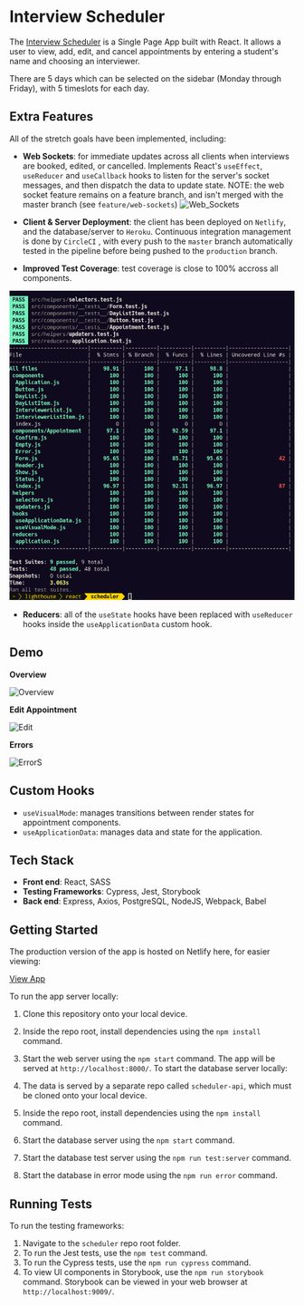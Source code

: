 # Interview Scheduler
 
The [Interview Scheduler](https://63473f8c34a34f0dbb4ccedb--keen-tanuki-b4e906.netlify.app/) is a Single Page App built with React.  It allows a user to view, add, edit, and cancel appointments by entering a student's name and choosing an interviewer.
 
There are 5 days which can be selected on the sidebar (Monday through Friday), with 5 timeslots for each day.
 
## Extra Features
All of the stretch goals have been implemented, including:
- **Web Sockets**:  for immediate updates across all clients when interviews are booked, edited, or cancelled.  Implements React's `useEffect`, `useReducer` and `useCallback` hooks to listen for the server's socket messages, and then dispatch the data to update state.
 NOTE: the web socket feature remains on a feature branch, and isn't merged with the master branch (see `feature/web-sockets`)
  ![Web_Sockets](/docs/web-sockets2.gif)
- **Client & Server Deployment**: the client has been deployed on `Netlify`, and the database/server to `Heroku`.  Continuous integration management is done by `CircleCI` , with every push to the `master` branch automatically tested in the pipeline before being pushed to the `production` branch.

- **Improved Test Coverage**: test coverage is close to 100% accross all components.

![Test_Coverage](/docs/test-coverage.png)

- **Reducers**: all of the `useState` hooks have been replaced with `useReducer` hooks inside the `useApplicationData` custom hook.

## Demo

**Overview**

![Overview](/docs/overview.gif)

**Edit Appointment**

![Edit](/docs/edit.gif)

**Errors**

![Error](docs/error-mode.gif)S
 
## Custom Hooks
- `useVisualMode`: manages transitions between render states for appointment components.
- `useApplicationData`: manages data and state for the application.

## Tech Stack
- **Front end**: React, SASS
- **Testing Frameworks**: Cypress, Jest, Storybook
- **Back end**: Express, Axios, PostgreSQL, NodeJS, Webpack, Babel
 
## Getting Started
 
The production version of the app is hosted on Netlify here, for easier viewing:
 
 [View App](https://63473f8c34a34f0dbb4ccedb--keen-tanuki-b4e906.netlify.app/)
 
To run the app server locally:
 
1. Clone this repository onto your local device.
2. Inside the repo root, install dependencies using the `npm install` command.
3. Start the web server using the `npm start` command. The app will be served at `http://localhost:8000/`.
 To start the database server locally:
 
1. The data is served by a separate repo called `scheduler-api`, which must be cloned onto your local device. 
2. Inside the repo root, install dependencies using the `npm install` command.
3. Start the database server using the `npm start` command.
4. Start the database test server using the `npm run test:server` command.
5. Start the database in error mode using the `npm run error` command.
 
## Running Tests
 
To run the testing frameworks:
1. Navigate to the `scheduler` repo root folder.
2. To run the Jest tests, use the `npm test` command.
3. To run the Cypress tests, use the `npm run cypress` command.
4. To view UI components in Storybook, use the `npm run storybook` command. Storybook can be viewed in your web browser at `http://localhost:9009/`.